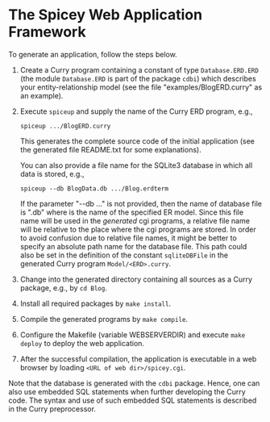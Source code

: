 The Spicey Web Application Framework
====================================

To generate an application, follow the steps below.

1. Create a Curry program containing a constant of type `Database.ERD.ERD`
   (the module `Database.ERD` is part of the package `cdbi`)
   which describes your entity-relationship model
   (see the file "examples/BlogERD.curry" as an example).

2. Execute `spiceup` and supply the name of the Curry ERD program, e.g.,

       spiceup .../BlogERD.curry

   This generates the complete source code of the initial application
   (see the generated file README.txt for some explanations).

   You can also provide a file name for the SQLite3 database in which
   all data is stored, e.g.,

       spiceup --db BlogData.db .../Blog.erdterm

   If the parameter "--db ..." is not provided, then the name of database
   file is "<ERD>.db" where <ERD> is the name of the specified ER model.
   Since this file name will be used in the _generated_ cgi programs,
   a relative file name will be relative to the place where
   the cgi programs are stored. In order to avoid confusion due to
   relative file names, it might be better to specify
   an absolute path name for the database file.
   This path could also be set in the definition of the constant
   `sqliteDBFile` in the generated Curry program `Model/<ERD>.curry`.

3. Change into the generated directory containing all sources as a
   Curry package, e.g., by `cd Blog`.

4. Install all required packages by `make install`.

5. Compile the generated programs by `make compile`.

6. Configure the Makefile (variable WEBSERVERDIR) and execute
   `make deploy` to deploy the web application.

7. After the successful compilation, the application is executable
   in a web browser by loading `<URL of web dir>/spicey.cgi`.

Note that the database is generated with the `cdbi` package.
Hence, one can also use embedded SQL statements when further developing
the Curry code. The syntax and use of such embedded SQL statements
is described in the Curry preprocessor.
